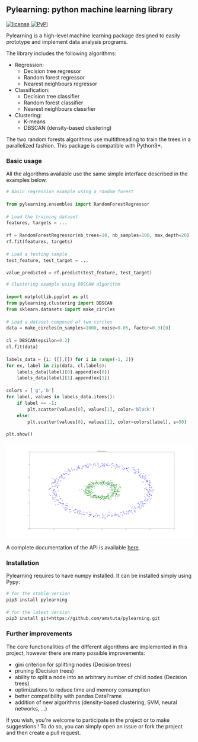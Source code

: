 ## Pylearning: python machine learning library

[![license](https://img.shields.io/github/license/mashape/apistatus.svg?maxAge=2592000)](https://github.com/amstuta/pylearning/blob/master/LICENSE.md)
[![PyPI](https://img.shields.io/pypi/pyversions/pylearning.svg)]()

Pylearning is a high-level machine learning package designed to easily prototype
and implement data analysis programs.

The library includes the following algorithms:
- Regression:
    - Decision tree regressor
    - Random forest regressor
    - Nearest neighbours regressor
- Classification:
    - Decision tree classifier
    - Random forest classifier
    - Nearest neighbours classifier
- Clustering:
    - K-means
    - DBSCAN (density-based clustering)

The two random forests algorithms use multithreading to train the trees in a
parallelized fashion.
This package is compatible with Python3+.

### Basic usage

All the algorithms available use the same simple interface described in the
examples below.

```python
# Basic regression example using a random forest

from pylearning.ensembles import RandomForestRegressor

# Load the training dataset
features, targets = ...

rf = RandomForestRegressor(nb_trees=10, nb_samples=100, max_depth=20)
rf.fit(features, targets)

# Load a testing sample
test_feature, test_target = ...

value_predicted = rf.predict(test_feature, test_target)
```

```python
# Clustering example using DBSCAN algorithm

import matplotlib.pyplot as plt
from pylearning.clustering import DBSCAN
from sklearn.datasets import make_circles

# Load a dataset composed of two circles
data = make_circles(n_samples=1000, noise=0.05, factor=0.3)[0]

cl = DBSCAN(epsilon=0.2)
cl.fit(data)

labels_data = {i: ([],[]) for i in range(-1, 2)}
for ex, label in zip(data, cl.labels):
    labels_data[label][0].append(ex[0])
    labels_data[label][1].append(ex[1])

colors = ['g','b']
for label, values in labels_data.items():
    if label == -1:
        plt.scatter(values[0], values[1], color='black')
    else:
        plt.scatter(values[0], values[1], color=colors[label], s=50)

plt.show()
```

![Alt text](resources/dbscan.png?raw=true)

A complete documentation of the API is available [here](https://pythonhosted.org/pylearning/).

### Installation

Pylearning requires to have numpy installed. It can be installed simply using Pypy:
```sh
# for the stable version
pip3 install pylearning

# for the latest version
pip3 install git+https://github.com/amstuta/pylearning.git
```

### Further improvements

The core functionalities of the different algorithms are
implemented in this project, however there are many possible improvements:
- gini criterion for splitting nodes (Decision trees)
- pruning (Decision trees)
- ability to split a node into an arbitrary number of child nodes (Decision trees)
- optimizations to reduce time and memory consumption
- better compatibility with pandas DataFrame
- addition of new algorithms (density-based clustering, SVM, neural networks, ...)

If you wish, you're welcome to participate in the project or to make suggestions !
To do so, you can simply open an issue or fork the project and then create a pull
request.
